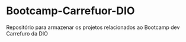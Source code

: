 # Bootcamp-Carrefuor-DIO
Repositório para armazenar os projetos relacionados ao Bootcamp dev Carrefuro da DIO
